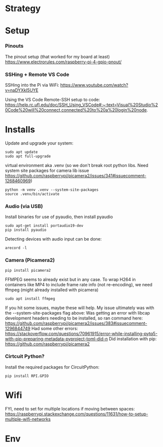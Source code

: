 # Strategy



# Setup

### Pinouts

The pinout setup (that worked for my board at least)
https://www.electrorules.com/raspberry-pi-4-gpio-pnout/

### SSHing + Remote VS Code

SSHing into the Pi via WiFi:
https://www.youtube.com/watch?v=naDYXkI5UYE

Using the VS Code Remote-SSH setup to code:
https://help.rc.ufl.edu/doc/SSH_Using_VSCode#:~:text=Visual%20Studio%20Code%20will%20connect,connected%20to%20a%20login%20node.

# Installs

Update and upgrade your system:
```
sudo apt update
sudo apt full-upgrade
```

virtual environment aka .venv (so we don't break root python libs. Need system site packages for camera lib issue https://github.com/raspberrypi/picamera2/issues/341#issuecomment-1268460969)
```
python -m venv .venv --system-site-packages
source .venv/bin/activate
```

### Audio (via USB)
Install binaries for use of pyaudio, then install pyaudio
```
sudo apt-get install portaudio19-dev
pip install pyaudio
```

Detecting devices with audio input can be done:
```
arecord -l
```

### Camera (Picamera2)
```
pip install picamera2
```
FFMPEG seems to already exist but in any case. To wrap H264 in containers like MP4 to include frame rate info (not re-encoding), we need ffmpeg (might already installed with picamera)
```
sudo apt install ffmpeg
```

If you hit some issues, maybe these will help. My issue ultimately was with the --system-site-packages flag above:
Was getting an error with libcap development headers needing to be installed, so ran command here: https://github.com/raspberrypi/picamera2/issues/383#issuecomment-1296844749
Had some other errors: https://stackoverflow.com/questions/70961915/error-while-installing-pytq5-with-pip-preparing-metadata-pyproject-toml-did-n
Did installation with pip: https://github.com/raspberrypi/picamera2

### Cirtcuit Python?
Install the required packages for CircuitPython:
```
pip install RPI.GPIO
```


# Wifi

FYI, need to set for multiple locations if moving between spaces: https://raspberrypi.stackexchange.com/questions/11631/how-to-setup-multiple-wifi-networks


# Env

